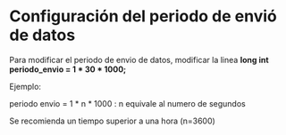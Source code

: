 # Configuración del periodo de envió de datos

Para modificar el periodo de envio de datos, modificar la linea **long int periodo_envio = 1 * 30 * 1000;**

Ejemplo:

periodo envio = 1 * n * 1000 : n equivale al numero de segundos

Se recomienda un tiempo superior a una hora (n=3600)
